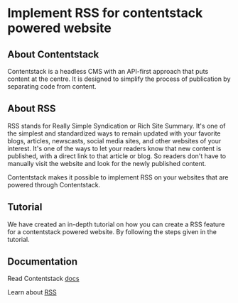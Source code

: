 # Implement RSS for contentstack powered website

## About Contentstack

Contentstack is a headless CMS with an API-first approach that puts content at the centre. It is designed to simplify the process of publication by separating code from content.

## About RSS

RSS stands for Really Simple Syndication or Rich Site Summary. It's one of the simplest and standardized ways to remain updated with your favorite blogs, articles, newscasts, social media sites, and other websites of your interest. 
It's one of the ways to let your readers know that new content is published, with a direct link to that article or blog. So readers don't have to manually visit the website and look for the newly published content. 

Contentstack makes it possible to implement RSS on your websites that are powered through Contentstack.

## Tutorial

We have created an in-depth tutorial on how you can create a RSS feature for a contentstack powered website. By following the steps given in the tutorial.



## Documentation

Read Contentstack [docs](https://www.contentstack.com/docs/)

Learn about [RSS](https://en.wikipedia.org/wiki/RSS)
